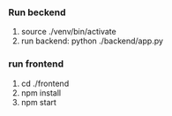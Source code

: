 ### Run beckend

1. source ./venv/bin/activate
2. run backend: python ./backend/app.py

### run frontend

1. cd ./frontend
2. npm install
3. npm start
